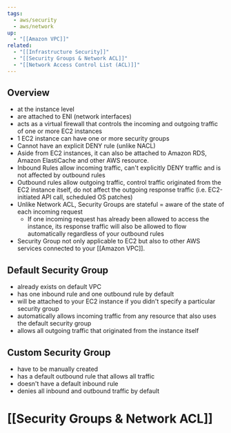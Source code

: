 ```yaml
---
tags:
  - aws/security
  - aws/network
up:
  - "[[Amazon VPC]]"
related:
  - "[[Infrastructure Security]]"
  - "[[Security Groups & Network ACL]]"
  - "[[Network Access Control List (ACL)]]"
---
```

## Overview

- at the instance level
- are attached to ENI (network interfaces)
- acts as a virtual firewall that controls the incoming and outgoing traffic of one or more EC2 instances
- 1 EC2 instance can have one or more security groups
- Cannot have an explicit DENY rule (unlike NACL)
- Aside from EC2 instances, it can also be attached to Amazon RDS, Amazon ElastiCache and other AWS resource.
- Inbound Rules allow incoming traffic, can't explicitly DENY traffic and is not affected by outbound rules
- Outbound rules allow outgoing traffic, control traffic originated from the EC2 instance itself, do not affect the outgoing response traffic (i.e. EC2-initiated API call, scheduled OS patches)
- Unlike Network ACL, Security Groups are stateful = aware of the state of each incoming request
	- If one incoming request has already been allowed to access the instance, its response traffic will also be allowed to flow automatically regardless of your outbound rules
- Security Group not only applicable to EC2 but also to other AWS services connected to your [[Amazon VPC]].

## Default Security Group

- already exists on default VPC
- has one inbound rule and one outbound rule by default
- will be attached to your EC2 instance if you didn't specify a particular security group
- automatically allows incoming traffic from any resource that also uses the default security group
- allows all outgoing traffic that originated from the instance itself

## Custom Security Group

- have to be manually created
- has a default outbound rule that allows all traffic
- doesn't have a default inbound rule
- denies all inbound and outbound traffic by default

# [[Security Groups & Network ACL]]
